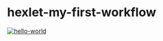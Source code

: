 # hexlet-my-first-workflow

[![hello-world](https://github.com/mgrshn/hexlet-my-first-workflow/actions/workflows/hello-world.yaml/badge.svg?branch=main&event=push)](https://github.com/mgrshn/hexlet-my-first-workflow/actions/workflows/hello-world.yaml)